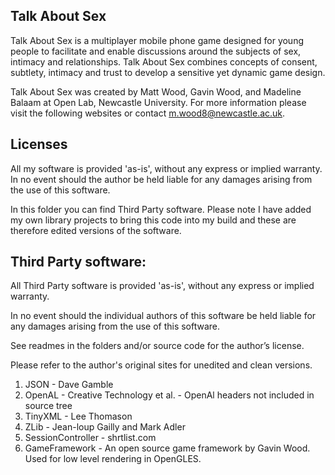 ## Talk About Sex

Talk About Sex is a multiplayer mobile phone game designed for young people to facilitate and enable discussions around the subjects of sex, intimacy and relationships. Talk About Sex combines concepts of consent, subtlety, intimacy and trust to develop a sensitive yet dynamic game design.

Talk About Sex was created by Matt Wood, Gavin Wood, and Madeline Balaam at Open Lab, Newcastle University.
For more information please visit the following websites or contact m.wood8@newcastle.ac.uk.



## Licenses

All my software is provided 'as-is', without any express or implied warranty.
In no event should the author be held liable for any damages arising from the use of this software.

In this folder you can find Third Party software. Please note I have added my own library projects to bring this code into my build and these are therefore edited versions of the software. 



## Third Party software:

All Third Party software is provided 'as-is', without any express or implied warranty.

In no event should the individual authors of this software be held liable for any damages arising from the use of this software.

See readmes in the folders and/or source code for the author’s license.

Please refer to the author's original sites for unedited and clean versions.

1. JSON -                Dave Gamble
2. OpenAL -               Creative Technology et al. - OpenAl headers not included in source tree
3. TinyXML -              Lee Thomason
4. ZLib -                 Jean-loup Gailly and Mark Adler
5. SessionController -    shrtlist.com
6. GameFramework -        An open source game framework by Gavin Wood. Used for low level rendering in OpenGLES.
